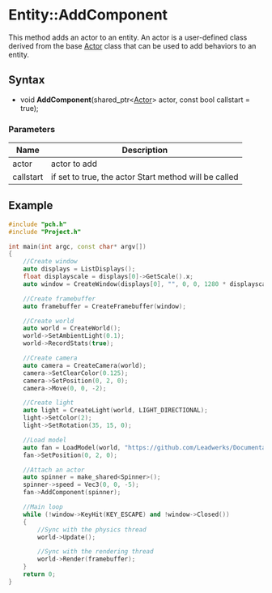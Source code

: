 # Entity::AddComponent #
This method adds an actor to an entity. An actor is a user-defined class derived from the base [Actor](CPP_Actor.md) class that can be used to add behaviors to an entity.

## Syntax ##
- void **AddComponent**(shared_ptr<[Actor](CPP_Actor.md)> actor, const bool callstart = true);

### Parameters ###
| Name | Description |
| - | - |
| actor | actor to add |
| callstart | if set to true, the actor Start method will be called |

## Example ##
```c++
#include "pch.h"
#include "Project.h"

int main(int argc, const char* argv[])
{
    //Create window
    auto displays = ListDisplays();
    float displayscale = displays[0]->GetScale().x;
    auto window = CreateWindow(displays[0], "", 0, 0, 1280 * displayscale, 720 * displayscale);

    //Create framebuffer
    auto framebuffer = CreateFramebuffer(window);

    //Create world
    auto world = CreateWorld();
    world->SetAmbientLight(0.1);
    world->RecordStats(true);

    //Create camera
    auto camera = CreateCamera(world);
    camera->SetClearColor(0.125);
    camera->SetPosition(0, 2, 0);
    camera->Move(0, 0, -2);

    //Create light
    auto light = CreateLight(world, LIGHT_DIRECTIONAL);
    light->SetColor(2);
    light->SetRotation(35, 15, 0);

    //Load model
    auto fan = LoadModel(world, "https://github.com/Leadwerks/Documentation/raw/master/Assets/Models/Underground/fanblades.glb");
    fan->SetPosition(0, 2, 0);

    //Attach an actor
    auto spinner = make_shared<Spinner>();
    spinner->speed = Vec3(0, 0, -5);
    fan->AddComponent(spinner);

    //Main loop
    while (!window->KeyHit(KEY_ESCAPE) and !window->Closed())
    {
        //Sync with the physics thread
        world->Update();

        //Sync with the rendering thread
        world->Render(framebuffer);
    }
    return 0;
}
```

